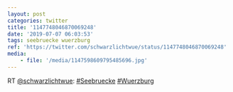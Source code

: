 ```yaml
---
layout: post
categories: twitter
title: '1147748046870069248'
date: '2019-07-07 06:03:53'
tags: seebruecke wuerzburg
ref: 'https://twitter.com/schwarzlichtwue/status/1147748046870069248'
media:
    - file: '/media/1147598609795485696.jpg'
---
```

RT [@schwarzlichtwue](https://twitter.com/schwarzlichtwue): [#Seebruecke](/t/seebruecke) [#Wuerzburg](/t/wuerzburg)  